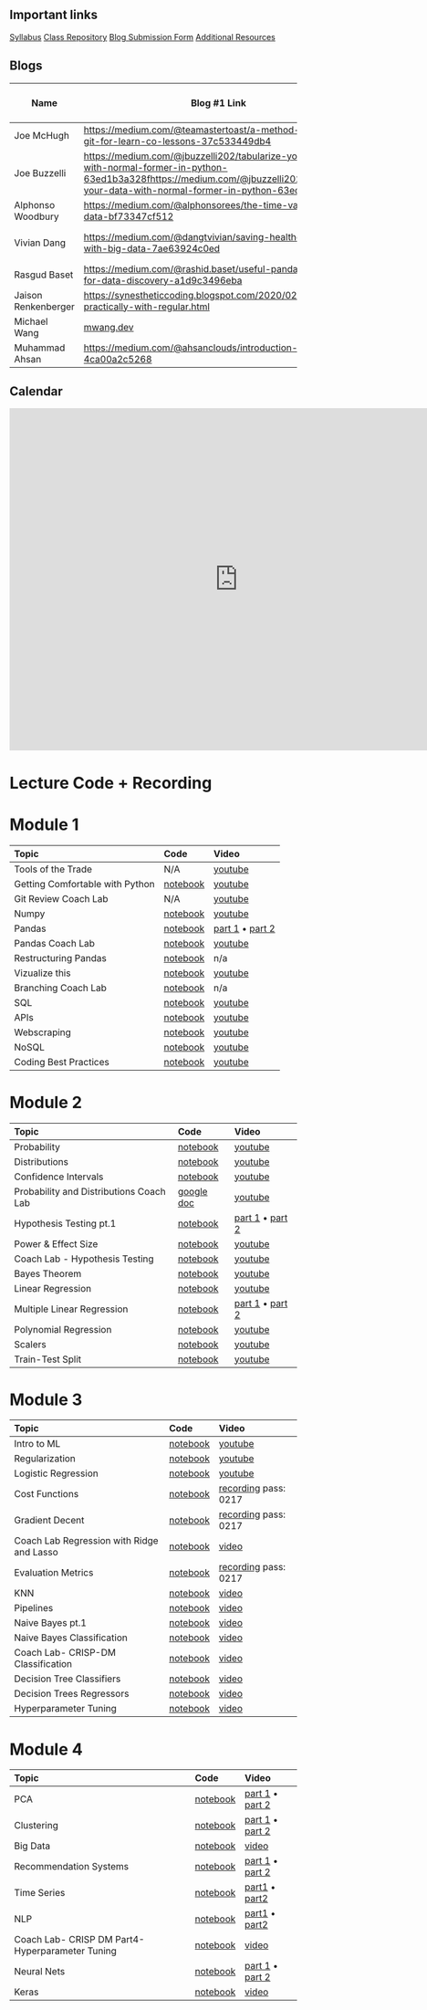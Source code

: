 ## Important links 

[Syllabus](https://hi.flatironschool.com/rs/072-UWY-209/images/FIS_DS_OnCampus_Syllabus_6_5_2019.pdf)
[Class Repository](https://github.com/learn-co-students/dc-ds-021720)
[Blog Submission Form](https://forms.gle/y9HDFK59PLVS74cq8)
[Additional Resources](https://drive.google.com/open?id=1qYxioNRi3tJmA-PrsdJZm16RDEnyk_fsLLETlCRsScU)


## Blogs
|  Name | Blog #1 Link | Blog #2 Link | Blog #3 Link | Blog #4 Link |
| --- | --- | --- | --- | --- |
|Joe McHugh   | https://medium.com/@teamastertoast/a-method-to-using-git-for-learn-co-lessons-37c533449db4 | --- | https://medium.com/@teamastertoast/predicting-hotel-cancellations-af0f9b594b47 | --- |
|Joe Buzzelli  |https://medium.com/@jbuzzelli202/tabularize-your-data-with-normal-former-in-python-63ed1b3a328fhttps://medium.com/@jbuzzelli202/tabularize-your-data-with-normal-former-in-python-63ed1b3a328f| https://medium.com/@jbuzzelli202/bradley-beal-is-he-clutch-lets-look-at-the-stats-3d2a78849f7d?sk=f78b1be4e4b164609616038a98eb589f | https://medium.com/@jbuzzelli202/garbage-in-slightly-less-garbage-out-7fa6caad69af | --- |
|Alphonso Woodbury| https://medium.com/@alphonsorees/the-time-value-of-data-bf73347cf512| https://medium.com/@alphonsorees/recreating-the-mona-loa-curve-38a459f6938a | https://medium.com/@alphonsorees/the-makings-of-a-module-5990100216d4 | --- |
|Vivian Dang   |https://medium.com/@dangtvivian/saving-healthcare-costs-with-big-data-7ae63924c0ed| https://medium.com/@dangtvivian/analysis-of-keytrudas-basket-trial-827d2856753a | https://medium.com/@dangtvivian/choropleth-map-with-jhu-covid-19-dataset-652530332de5 | --- |
|Rasgud Baset|https://medium.com/@rashid.baset/useful-panda-functions-for-data-discovery-a1d9c3496eba|https://medium.com/@rashid.baset/conditions-for-regression-39ed1a54defc|https://medium.com/@rashid.baset/predicting-employee-churn-from-hr-data-4b2b80907605| --- |
|Jaison Renkenberger |https://synestheticcoding.blogspot.com/2020/02/parsing-practically-with-regular.html| --- | --- | --- |
|Michael Wang  | [mwang.dev](mwang.dev) | --- | --- | --- |
|Muhammad Ahsan  | https://medium.com/@ahsanclouds/introduction-to-numpy-4ca00a2c5268 | --- | --- | --- |

## Calendar

<iframe src="https://calendar.google.com/calendar/embed?src=flatironschool.com_dhbkej6bnaeqqeblgfl1ket4e8%40group.calendar.google.com&ctz=America%2FNew_York" style="border: 0" width="800" height="600" frameborder="0" scrolling="no"></iframe>

# Lecture Code + Recording
# Module 1

| Topic                                  | Code                | Video                |
|:---|:---|:---|
|Tools of the Trade| N/A | [youtube](https://youtu.be/7IDBi_E_hDY)|
|Getting Comfortable with Python| [notebook](https://github.com/learn-co-students/dc-ds-021720/blob/master/mod-1/day-2-python-101/python-fundamentals-enkeboll.ipynb)| [youtube](https://youtu.be/GDZFaaxX0yo)|
| Git Review Coach Lab | N/A | [youtube](https://youtu.be/OFwcnTX38f0) |
| Numpy| [notebook](https://github.com/learn-co-students/dc-ds-021720/tree/master/mod-1/day-3-numpy-pandas) | [youtube](https://youtu.be/xkHZj-hXP30) | 
| Pandas | [notebook](https://github.com/learn-co-students/dc-ds-021720/tree/master/mod-1/day-4-more-pandas) | [part 1](https://youtu.be/I7zePxg5zow) • [part 2](https://youtu.be/oMNM8MaGVIE)| 
| Pandas Coach Lab | [notebook](https://github.com/learn-co-students/dc-ds-021720/blob/master/mod-1/day-3-coach-lab-pandas/Pandas%20Tips%20%26%20Review-mmitchell.ipynb) | [youtube](https://youtu.be/zwDRcsde_jA) |
| Restructuring Pandas | [notebook](https://github.com/learn-co-students/dc-ds-021720/tree/master/mod-1/day-5-most-pandas) | n/a |
| Vizualize this | [notebook](https://github.com/learn-co-students/dc-ds-021720/tree/master/mod-1/day-6-visualizations) | [youtube](https://youtu.be/LFzop7O46Xk) |
| Branching Coach Lab | [notebook](https://github.com/learn-co-students/dc-ds-021720/tree/master/mod-1/day-7-coach-lab-git-branching) | n/a |
| SQL | [notebook](https://github.com/learn-co-students/dc-ds-021720/blob/master/mod-1/day-7-sql/sql-to-pandas.ipynb) | [youtube](https://youtu.be/j4smT0Vu40w) |
| APIs | [notebook](https://github.com/learn-co-students/dc-ds-021720/blob/master/mod-1/day-8-apis/json-api.ipynb) | [youtube](https://youtu.be/1PRg67F0m6s) | 
| Webscraping | [notebook](https://github.com/learn-co-students/dc-ds-021720/tree/master/mod-1/day-9-webscraping) | [youtube](https://youtu.be/UmoMPk2ZFH8) |
| NoSQL | [notebook](https://github.com/learn-co-students/dc-ds-021720/blob/master/mod-1/day-10-nosql/nosql.ipynb) | [youtube](https://www.youtube.com/watch?v=6_sTnROy6B8&list=PLc6AmvC5ZybyO-sW8YdyJ86SRl4IZre0t&index=21&t=0s) |
| Coding Best Practices|[notebook](https://github.com/learn-co-students/dc-ds-021720/blob/master/mod-1/day-11-coding_best_practices/coding_best_practices.ipynb)  |[youtube](https://youtu.be/STlwliq41_A)|

# Module 2
| Topic                                  | Code                | Video                |
|:---|:---|:---|
|Probability| [notebook](https://github.com/learn-co-students/dc-ds-021720/blob/master/mod-2/week-1/day-1-Probability-Distributions/Probability/Probability_after_class.ipynb) | [youtube](https://youtu.be/tvD_Y80kvD8)|
|Distributions| [notebook](https://github.com/learn-co-students/dc-ds-021720/blob/master/mod-2/week-1/day-1-Probability-Distributions/Random_variables/Distributions.ipynb) | [youtube](https://youtu.be/uNwcSdyi_MQ)|
| Confidence Intervals| [notebook](https://github.com/learn-co-students/dc-ds-021720/blob/master/mod-2/week-1/day-2-CLT_Confidence_Intervals/confidence-intervals/Confidence_Intervals.ipynb)   |[youtube](https://youtu.be/Q10GdOYP8e4)|
| Probability and Distributions Coach Lab|[google doc](https://docs.google.com/document/d/1H5OVcgtCT5Lz2QoWeGzDQmNS1k6NgHaBxDMqk1n4rd4/edit?usp=sharing) |[youtube](https://youtu.be/2qMv8E6ZG88)|
| Hypothesis Testing pt.1 | [notebook](https://github.com/learn-co-students/dc-ds-021720/blob/master/mod-2/week-1/day-3-hypothesis-testing) | [part 1](https://www.youtube.com/watch?v=pr3bMhOS7gM&feature=youtu.be) • [part 2](https://youtu.be/Bw5k6PRlC44) |
| Power & Effect Size | [notebook](https://github.com/learn-co-students/dc-ds-021720/tree/master/mod-2/week-1/day-4-AB_testing_Effect_size) | [youtube](https://youtu.be/YBrWWIh6H4I) |
| Coach Lab - Hypothesis Testing | [notebook](https://github.com/learn-co-students/dc-ds-021720/blob/master/mod-2/week-1/day-4-AB_testing_Effect_size/coachlab/hypothesis_testing_staff.ipynb) | [youtube](https://youtu.be/PYc4v_4eQcQ) 
| Bayes Theorem | [notebook](https://github.com/learn-co-students/dc-ds-021720/tree/master/mod-2/week-1/day-5-Bayes_theorem) | [youtube](https://youtu.be/93BfcjnNJpk) |
| Linear Regression | [notebook](https://github.com/learn-co-students/dc-ds-021720/blob/master/mod-2/week-2/day-1-Simple_Linear_Regression/Simple_regression_0217_1-after_class.ipynb) | [youtube](https://youtu.be/64-KZxenNsk) |
| Multiple Linear Regression |  [notebook](https://github.com/learn-co-students/dc-ds-021720/blob/master/mod-2/week-2/day-2-multiple_linear_regression/Linear_Regression_Multiple_0217_after_class_1.ipynb) | [part 1](https://youtu.be/Wd-bUDKmJsY) • [part 2](https://youtu.be/YSkMBXnU3to) |
| Polynomial Regression | [notebook](https://github.com/learn-co-students/dc-ds-021720/blob/master/mod-2/week-2/day-3-Polynomial_regression/Experiments-After_Class.ipynb) | [youtube](https://youtu.be/cml_BwEz7JA) | 
| Scalers | [notebook](https://github.com/learn-co-students/dc-ds-021720/blob/master/mod-2/week-2/day-3-Polynomial_regression/Scalers_after_class.ipynb) | [youtube](https://youtu.be/PT6YCfPYIhM) |
| Train-Test Split | [notebook](https://github.com/learn-co-students/dc-ds-021720/tree/master/mod-2/week-2/day-4-Model_Selection-Model_Evaluation) | [youtube](https://youtu.be/AF3d2sW4TwY) | 


# Module 3
| Topic                                  | Code                | Video                |
|:---|:---|:---|
| Intro to ML | [notebook](https://github.com/learn-co-students/dc-ds-021720/tree/master/mod-3/week-1/day-1-Introduction_to_ML) | [youtube](https://youtu.be/q9BfqkxBISg) |
| Regularization | [notebook](https://github.com/learn-co-students/dc-ds-021720/tree/master/mod-3/week-1/day-2-Lasso-Ridge/regularization) | [youtube](https://youtu.be/0o7o8uoBzyk) | 
| Logistic Regression | [notebook](https://github.com/learn-co-students/dc-ds-021720/tree/master/mod-3/week-1/day-3-Logistic_Regression) | [youtube](https://youtu.be/D7voUPKkE78) |
| Cost Functions | [notebook](https://github.com/learn-co-students/dc-ds-021720/tree/master/mod-3/week-1/day-4-Gradient-Descent/01_linear_algebra) | [recording](https://wework.zoom.com/rec/share/39ckbPbd-ltIZNbrymPaVelmA5r8T6a82ihLr_ULzBnfk6aWEFJzKNn2QUQvasJ9) pass: 0217 |
| Gradient Decent | [notebook](https://github.com/learn-co-students/dc-ds-021720/tree/master/mod-3/week-1/day-4-Gradient-Descent/02_gradient_descent) | [recording](https://wework.zoom.com/rec/share/5uBSfr79pl9LWrOO8H2HcL4OEbvZaaa81CRI-KIOyvXTuqnrW-CkxKQLaGgXqj0) pass: 0217 |
|Coach Lab Regression with Ridge and Lasso| [notebook](https://github.com/learn-co-students/dc-ds-021720/blob/master/mod-3/week-1/day-4-Coach_Lab-Lasso-Ridge/Regression-lab-mmitchell.ipynb) | [video](https://wework.zoom.com/rec/share/5pRbN4PR2HhOHYWVxGDmeJ8NDobvaaa80yMc-PFfnU3nvRrCfaMtv2tUb08_myx8)
| Evaluation Metrics | [notebook](https://github.com/learn-co-students/dc-ds-021720/tree/master/mod-3/week-1/day-5-Classification_metrics) | [recording](https://wework.zoom.com/rec/share/u5JKL4zV32hOaZHh832FQawOT8Pdaaa80HcarvAIxUa-8uoze2R27tockqOniXuy) pass: 0217 |
| KNN | [notebook](https://github.com/learn-co-students/dc-ds-021720/tree/master/mod-3/week-2/day-6-knn) | [video](https://wework.zoom.com/rec/share/2_dfEuHC0z5JYM_P50DwRoRmE6qieaa80CkWqPVbxE7ebuza-U1vU7ITKNkFWx3Y) | 
| Pipelines | [notebook](https://github.com/learn-co-students/dc-ds-021720/tree/master/mod-3/week-2/day-6-pipelines) | [video](https://wework.zoom.com/rec/share/_8lIKb_K2X5JUrfK1lnQQIg_P6jgeaa82ihLqaBcn0ZcXJsguZPdPfVJdB17I-YS) | 
| Naive Bayes pt.1| [notebook](https://github.com/learn-co-students/dc-ds-021720/blob/master/mod-3/week-2/day-7-Naive_Bayes/05.05-Naive-Bayes.ipynb) | [video](https://wework.zoom.com/rec/share/y9BFaKzJy0BIG4XvsFiFWrUcQ6Gmeaa81CVPr_Bczxyi0nXtIXqIVJ4ccf328hgz) |
| Naive Bayes Classification| [notebook](https://github.com/learn-co-students/dc-ds-021720/tree/master/mod-3/week-2/day-7-Classification_with_Naive_Bayes) | [video](https://wework.zoom.com/rec/share/tcl_EuDI2n1JHquQ40HGBPQKPqfoeaa81nAWrKZcnR2P6fjuos66VewNOVjAtyKU) |
| Coach Lab- CRISP-DM Classification |[notebook](https://github.com/learn-co-students/dc-ds-021720/blob/master/mod-3/week-2/day-7-Coach_Lab-CRISP-DM-Classification/Mod_3_CRISP_DM-mmitchell.ipynb)|[video](https://wework.zoom.com/rec/share/3sprP7jgznNOS6OU0UzyGak6QoS7aaa81iMXq_oEzRrHa3WXYszAGbbD9nfhlUJP)|
| Decision Tree Classifiers |[notebook](https://github.com/learn-co-students/dc-ds-021720/tree/master/mod-3/week-2/day-8-Decision_tree_classifiers) | [video](https://wework.zoom.com/rec/share/9NReFJrUzmBJRc_muXnReLQIJaG-aaa8gCZMr_JZzx6wMEis5_jh7RgFu9Dr1_sc) |
| Decision Trees Regressors |[notebook](https://github.com/learn-co-students/dc-ds-021720/tree/master/mod-3/week-2/day-8-Decision_tree_regressors) | [video](https://wework.zoom.com/rec/share/1_J7bLHq1TpJH8_i1Gb4Y4wLMJr8T6a8gSNIqfMLxEmMFlDIAFpCQZzcvr7P6mKu) |
| Hyperparameter Tuning | [notebook](https://github.com/learn-co-students/dc-ds-021720/tree/master/mod-3/week-2/day-9-Hyperparameters) | [video](https://wework.zoom.com/rec/share/oudLLJqz20FLZpXQq2CPdbUBOJzFT6a81CMWrPoNmkcSZ1IqwBJDg_Re-Ob7UyEj) | Ensemble Methods | [notebook](https://github.com/learn-co-students/dc-ds-021720/tree/master/mod-3/week-2/day-10-Random_Forests) | [video](https://wework.zoom.com/rec/share/3sZNdbX7_2xJc7fU6EzSeJIMGtjEX6a81CIb_adfyRos5NBuLFaki53SEzniBj1g) |

# Module 4
| Topic                                  | Code                | Video                |
|:---|:---|:---|
| PCA | [notebook](https://github.com/learn-co-students/dc-ds-021720/tree/master/mod-4/week-1/day-1-PCA) | [part 1](https://wework.zoom.us/rec/share/v_5WLIygrUdLXLOUyRzTf4wzDLz3T6a80ycW_6YJyxtldM8-BFTMgB8ZPk02oo1j) • [part 2](https://wework.zoom.us/rec/play/tcZ8I-7-pj43HYCcsgSDVPB6W42_e6usgSEbqPUKxUy8ByMGNgWvM-ATarYGMHeKbNG_sNH2_hHTxpsM?continueMode=true&_x_zm_rtaid=cgzqs1ZgQeKx3scQxFzG0A.1587415704243.45ff9e3afa8a9ab71fa6954ddea7ab01&_x_zm_rhtaid=449) |
| Clustering | [notebook](https://github.com/learn-co-students/dc-ds-021720/tree/master/mod-4/week-1/day-2-clustering) | [part 1](https://wework.zoom.us/rec/share/69BkKumgxm5LYIH08QbbZbMqMa_lX6a8hCUbq_NYyG_z9Rkp7N3dQ5i60J1aYjA) • [part 2](https://wework.zoom.us/rec/share/-p1SDrDI0H1OEqPfxxrASqgdJ5TlX6a8g3JLrPoEmUaKVbBIDbygQx3I2WkPsGB9) |
| Big Data | [notebook](https://github.com/learn-co-students/dc-ds-021720/tree/master/mod-4/week-1/day-3-hadoop-spark) | [video](https://wework.zoom.us/rec/share/-eJ_Creu5H1LSK_95GbuRrchOYHDeaa80CYYqPcJykoIcZggFhWcbsyoLk23hH0a) |
| Recommendation Systems | [notebook](https://github.com/learn-co-students/dc-ds-021720/tree/master/mod-4/week-1/day-4-Recommendation_Systems) | [part 1](https://wework.zoom.com/rec/share/uPVOLbOh-WRLTqPp5xvmfZAeMY_fX6a8gSEZ__EOmk3DiJFkohUV-LCEoS_RatWL) • [part 2](https://wework.zoom.com/rec/share/35RHLbvarV1JZaPLzBHhS5IFNYC_X6a8gyEc-aFYzUYqOTGSVtVtjAAZi6DHaSdU) |
| Time Series | [notebook](https://github.com/learn-co-students/dc-ds-021720/tree/master/mod-4/week-1/day-5-Timeseries) | [part1](https://wework.zoom.com/rec/share/_5EsbK3qrUpOSIWc6BDkWaoQT53YT6a82yZI-qIOyxy-Crr03qSCJWlHlGgHVXOj) • [part2](https://wework.zoom.com/rec/share/_vxYEInTynlIEo3V72bPfJAZNI7saaa8hnMfrKYEnR4z4Iy99XiDK0j1NNTcrRlJ) |
| NLP | [notebook](https://github.com/learn-co-students/dc-ds-021720/tree/master/mod-4/week-2/day-1-nlp-1) | [part1](https://wework.zoom.com/rec/share/-el0KYjJ82VJeZ3g9EvNGaUBJL3PT6a8hyYZ__UInxnsXIYYpl9lexiW4uZCuwSI) • [part2](https://wework.zoom.com/rec/share/5ZF0cqjR909OZq_O1lreQv94Grrbeaa81yUc_qEMyxrNa3NVRV0Gi_xnkThSafim) | 
|Coach Lab- CRISP DM Part4-Hyperparameter Tuning|[notebook](https://github.com/learn-co-students/dc-ds-021720/blob/master/mod-4/week-2/day-2-coach-lab-crispdm4/Mod_4_CRISP_DM-mmitchell.ipynb)|[video](https://wework.zoom.com/rec/play/uMIrf736qDw3SYCSsgSDBKQtW9W4K_2sgHJN-6EIyk3jBnVSZFCkZrIXauVj7ZFacWeh1hforJMaI82D)
| Neural Nets | [notebook](https://github.com/learn-co-students/dc-ds-021720/tree/master/mod-4/week-2/day-3-nn-1) | [part 1](https://wework.zoom.com/rec/share/7-VEKZ3W019Lc6eVx0GCU4cTHdnIX6a8hnAe-aVeyk4ew3LUaP6NDVxSOcyeS1-n) • [part 2](https://wework.zoom.com/rec/share/xZxEc-zT3VlIQtbI13PkXod4R5rDT6a80CMbqKIIzxkiOlx4dgP2PDBYzgAl2iKl) |
| Keras | [notebook](https://github.com/learn-co-students/dc-ds-021720/tree/master/mod-4/week-2/day-4-nn-2) | [video](https://wework.zoom.com/rec/share/tPJoMrPf0GZIHafwsX7kBP8ROI3UX6a80HRIrqUIykvtbGwASqnkoCP_E3Rke7QH)
